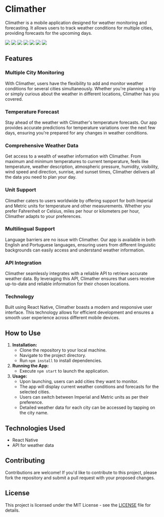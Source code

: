# Climather

Climather is a mobile application designed for weather monitoring and forecasting. It allows users to track weather conditions for multiple cities, providing forecasts for the upcoming days.

<img src="src\0_utils\1_design\1_readme\0.png" >
<img src="src\0_utils\1_design\0_readme\l.png" >
<img src="src\0_utils\1_design\0_readme\2.png" >
<img src="src\0_utils\1_design\0_readme\3.png" >
<img src="src\0_utils\1_design\0_readme\4.png" >
<img src="src\0_utils\1_design\0_readme\5.png" >
<img src="src\0_utils\1_design\0_readme\6.png" >

## Features

### Multiple City Monitoring
With Climather, users have the flexibility to add and monitor weather conditions for several cities simultaneously. Whether you're planning a trip or simply curious about the weather in different locations, Climather has you covered.

### Temperature Forecast
Stay ahead of the weather with Climather's temperature forecasts. Our app provides accurate predictions for temperature variations over the next few days, ensuring you're prepared for any changes in weather conditions.

### Comprehensive Weather Data
Get access to a wealth of weather information with Climather. From maximum and minimum temperatures to current temperature, feels like temperature, weather description, atmospheric pressure, humidity, visibility, wind speed and direction, sunrise, and sunset times, Climather delivers all the data you need to plan your day.

### Unit Support
Climather caters to users worldwide by offering support for both Imperial and Metric units for temperature and other measurements. Whether you prefer Fahrenheit or Celsius, miles per hour or kilometers per hour, Climather adapts to your preferences.

### Multilingual Support
Language barriers are no issue with Climather. Our app is available in both English and Portuguese languages, ensuring users from different linguistic backgrounds can easily access and understand weather information.

### API Integration
Climather seamlessly integrates with a reliable API to retrieve accurate weather data. By leveraging this API, Climather ensures that users receive up-to-date and reliable information for their chosen locations.

### Technology
Built using React Native, Climather boasts a modern and responsive user interface. This technology allows for efficient development and ensures a smooth user experience across different mobile devices.

## How to Use
1. **Installation:**
   - Clone the repository to your local machine.
   - Navigate to the project directory.
   - Run `npm install` to install dependencies.
2. **Running the App:**
   - Execute `npm start` to launch the application.
3. **Usage:**
   - Upon launching, users can add cities they want to monitor.
   - The app will display current weather conditions and forecasts for the selected cities.
   - Users can switch between Imperial and Metric units as per their preference.
   - Detailed weather data for each city can be accessed by tapping on the city name.

## Technologies Used
- React Native
- API for weather data

## Contributing
Contributions are welcome! If you'd like to contribute to this project, please fork the repository and submit a pull request with your proposed changes.

## License
This project is licensed under the MIT License - see the [LICENSE](LICENSE) file for details.
